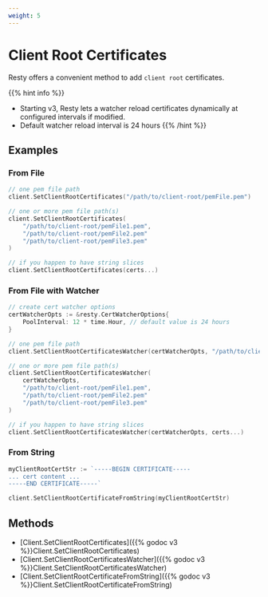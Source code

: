 ```yaml
---
weight: 5
---
```


# Client Root Certificates

Resty offers a convenient method to add `client root` certificates.

{{% hint info %}}
* Starting v3, Resty lets a watcher reload certificates dynamically at configured intervals if modified.
* Default watcher reload interval is 24 hours
{{% /hint %}}

## Examples

### From File

```go
// one pem file path
client.SetClientRootCertificates("/path/to/client-root/pemFile.pem")

// one or more pem file path(s)
client.SetClientRootCertificates(
    "/path/to/client-root/pemFile1.pem",
    "/path/to/client-root/pemFile2.pem"
    "/path/to/client-root/pemFile3.pem"
)

// if you happen to have string slices
client.SetClientRootCertificates(certs...)
```

### From File with Watcher

```go
// create cert watcher options
certWatcherOpts := &resty.CertWatcherOptions{
    PoolInterval: 12 * time.Hour, // default value is 24 hours
}

// one pem file path
client.SetClientRootCertificatesWatcher(certWatcherOpts, "/path/to/client-root/pemFile.pem")

// one or more pem file path(s)
client.SetClientRootCertificatesWatcher(
    certWatcherOpts,
    "/path/to/client-root/pemFile1.pem",
    "/path/to/client-root/pemFile2.pem"
    "/path/to/client-root/pemFile3.pem"
)

// if you happen to have string slices
client.SetClientRootCertificatesWatcher(certWatcherOpts, certs...)
```

### From String

```go
myClientRootCertStr := `-----BEGIN CERTIFICATE-----
... cert content ...
-----END CERTIFICATE-----`

client.SetClientRootCertificateFromString(myClientRootCertStr)
```

## Methods

* [Client.SetClientRootCertificates]({{% godoc v3 %}}Client.SetClientRootCertificates)
* [Client.SetClientRootCertificatesWatcher]({{% godoc v3 %}}Client.SetClientRootCertificatesWatcher)
* [Client.SetClientRootCertificateFromString]({{% godoc v3 %}}Client.SetClientRootCertificateFromString)
